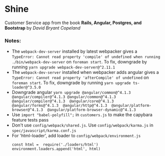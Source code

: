 # Shine

Customer Service app from the book **Rails, Angular, Postgres, and Bootstrap** by _David Bryant Copeland_


### Notes:

* The `webpack-dev-server` installed by latest webpacker gives a `TypeError: Cannot read property 'compile' of undefined when running ./bin/webpack-dev-server` on `foreman start`. To fix, downgrade by running `yarn upgrade webpack-dev-server@^2.11.1`
* The `webpack-dev-server` installed when webpacker adds angular gives a `TypeError: Cannot read property 'afterCompile' of undefined` on `foreman start`. To fix, downgrade by running `yarn upgrade ts-loader@^3.5.0`
* Downgrade angular `yarn upgrade @angular/common@^4.1.3 @angular/compiler@^4.1.3 @angular/common@^4.1.3 @angular/compiler@^4.1.3  @angular/core@^4.1.3  @angular/forms@^4.1.3  @angular/http@^4.1.3  @angular/platform-browser@^4.1.3  @angular/platform-browser-dynamic@^4.1.3`
* Use `import "babel-polyfill";` in `customers.js` to make the capybara feature tests pass
* Don't use `config/webpack/shared.js`. Use `config/webpack/karma.js` in `spec/javascript/karma.conf.js`
* For 'html-loader', add loader to `config/webpack/environment.js`
    ```
    const html =  require('./loaders/html')
    environment.loaders.append('html', html)
    ```
